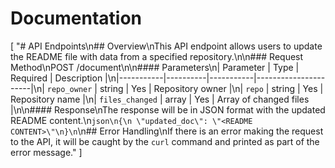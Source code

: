 # Documentation
[
  "# API Endpoints\n## Overview\nThis API endpoint allows users to update the README file with data from a specified repository.\n\n### Request Method\nPOST /document\n\n#### Parameters\n| Parameter | Type | Required | Description |\n|-----------|----------|-----------|----------------------|\n| `repo_owner` | string | Yes | Repository owner |\n| `repo` | string | Yes | Repository name |\n| `files_changed` | array | Yes | Array of changed files |\n\n#### Response\nThe response will be in JSON format with the updated README content.\n```json\n{\n \"updated_doc\": \"<README CONTENT>\"\n}\n```\n## Error Handling\nIf there is an error making the request to the API, it will be caught by the `curl` command and printed as part of the error message."
]
